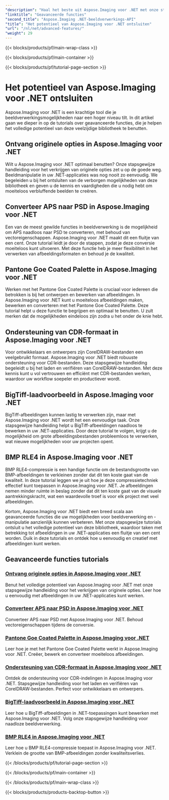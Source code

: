 ```yaml
---
"description": "Haal het beste uit Aspose.Imaging voor .NET met onze stapsgewijze tutorials. Leer hoe u originele opties ontgrendelt en moeiteloos met afbeeldingen werkt."
"linktitle": "Geavanceerde functies"
"second_title": "Aspose.Imaging .NET-beeldverwerkings-API"
"title": "Het potentieel van Aspose.Imaging voor .NET ontsluiten"
"url": "/nl/net/advanced-features/"
"weight": 29
---
```


{{< blocks/products/pf/main-wrap-class >}}

{{< blocks/products/pf/main-container >}}

{{< blocks/products/pf/tutorial-page-section >}}

# Het potentieel van Aspose.Imaging voor .NET ontsluiten


Aspose.Imaging voor .NET is een krachtige tool die je beeldverwerkingsmogelijkheden naar een hoger niveau tilt. In dit artikel gaan we dieper in op de tutorials over geavanceerde functies, die je helpen het volledige potentieel van deze veelzijdige bibliotheek te benutten.

## Ontvang originele opties in Aspose.Imaging voor .NET

Wilt u Aspose.Imaging voor .NET optimaal benutten? Onze stapsgewijze handleiding voor het verkrijgen van originele opties zet u op de goede weg. Beeldmanipulatie in uw .NET-applicaties was nog nooit zo eenvoudig. We begeleiden u bij het ontsluiten van de verborgen mogelijkheden van deze bibliotheek en geven u de kennis en vaardigheden die u nodig hebt om moeiteloos verbluffende beelden te creëren.

## Converteer APS naar PSD in Aspose.Imaging voor .NET

Een van de meest gewilde functies in beeldverwerking is de mogelijkheid om APS naadloos naar PSD te converteren, met behoud van vectoreigenschappen. Aspose.Imaging voor .NET maakt dit een fluitje van een cent. Onze tutorial leidt je door de stappen, zodat je deze conversie moeiteloos kunt uitvoeren. Met deze functie heb je meer flexibiliteit in het verwerken van afbeeldingsformaten en behoud je de kwaliteit.

## Pantone Goe Coated Palette in Aspose.Imaging voor .NET

Werken met het Pantone Goe Coated Palette is cruciaal voor iedereen die betrokken is bij het ontwerpen en bewerken van afbeeldingen. In Aspose.Imaging voor .NET kunt u moeiteloos afbeeldingen maken, bewerken en converteren met het Pantone Goe Coated Palette. Deze tutorial helpt u deze functie te begrijpen en optimaal te benutten. U zult merken dat de mogelijkheden eindeloos zijn zodra u het onder de knie hebt.

## Ondersteuning van CDR-formaat in Aspose.Imaging voor .NET

Voor ontwikkelaars en ontwerpers zijn CorelDRAW-bestanden een veelgebruikt formaat. Aspose.Imaging voor .NET biedt robuuste ondersteuning voor CDR-bestanden. Deze stapsgewijze handleiding begeleidt u bij het laden en verifiëren van CorelDRAW-bestanden. Met deze kennis kunt u vol vertrouwen en efficiënt met CDR-bestanden werken, waardoor uw workflow soepeler en productiever wordt.

## BigTiff-laadvoorbeeld in Aspose.Imaging voor .NET

BigTiff-afbeeldingen kunnen lastig te verwerken zijn, maar met Aspose.Imaging voor .NET wordt het een eenvoudige taak. Onze stapsgewijze handleiding helpt u BigTiff-afbeeldingen naadloos te bewerken in uw .NET-applicaties. Door deze tutorial te volgen, krijgt u de mogelijkheid om grote afbeeldingsbestanden probleemloos te verwerken, wat nieuwe mogelijkheden voor uw projecten opent.

## BMP RLE4 in Aspose.Imaging voor .NET

BMP RLE4-compressie is een handige functie om de bestandsgrootte van BMP-afbeeldingen te verkleinen zonder dat dit ten koste gaat van de kwaliteit. In deze tutorial leggen we je uit hoe je deze compressietechniek effectief kunt toepassen in Aspose.Imaging voor .NET. Je afbeeldingen nemen minder ruimte in beslag zonder dat dit ten koste gaat van de visuele aantrekkingskracht, wat een waardevolle troef is voor elk project met veel afbeeldingen.

Kortom, Aspose.Imaging voor .NET biedt een breed scala aan geavanceerde functies die uw mogelijkheden voor beeldverwerking en -manipulatie aanzienlijk kunnen verbeteren. Met onze stapsgewijze tutorials ontsluit u het volledige potentieel van deze bibliotheek, waardoor taken met betrekking tot afbeeldingen in uw .NET-applicaties een fluitje van een cent worden. Duik in deze tutorials en ontdek hoe u eenvoudig en creatief met afbeeldingen kunt werken.
## Geavanceerde functies tutorials
### [Ontvang originele opties in Aspose.Imaging voor .NET](./get-original-options/)
Benut het volledige potentieel van Aspose.Imaging voor .NET met onze stapsgewijze handleiding voor het verkrijgen van originele opties. Leer hoe u eenvoudig met afbeeldingen in uw .NET-applicaties kunt werken.
### [Converteer APS naar PSD in Aspose.Imaging voor .NET](./convert-aps-to-psd/)
Converteer APS naar PSD met Aspose.Imaging voor .NET. Behoud vectoreigenschappen tijdens de conversie.
### [Pantone Goe Coated Palette in Aspose.Imaging voor .NET](./pantone-goe-coated-palette/)
Leer hoe je met het Pantone Goe Coated Palette werkt in Aspose.Imaging voor .NET. Creëer, bewerk en converteer moeiteloos afbeeldingen.
### [Ondersteuning van CDR-formaat in Aspose.Imaging voor .NET](./support-of-cdr-format/)
Ontdek de ondersteuning voor CDR-indelingen in Aspose.Imaging voor .NET. Stapsgewijze handleiding voor het laden en verifiëren van CorelDRAW-bestanden. Perfect voor ontwikkelaars en ontwerpers.
### [BigTiff-laadvoorbeeld in Aspose.Imaging voor .NET](./bigtiff-load-example/)
Leer hoe u BigTiff-afbeeldingen in .NET-toepassingen kunt bewerken met Aspose.Imaging voor .NET. Volg onze stapsgewijze handleiding voor naadloze beeldverwerking.
### [BMP RLE4 in Aspose.Imaging voor .NET](./bmp-rle4/)
Leer hoe u BMP RLE4-compressie toepast in Aspose.Imaging voor .NET. Verklein de grootte van BMP-afbeeldingen zonder kwaliteitsverlies.

{{< /blocks/products/pf/tutorial-page-section >}}

{{< /blocks/products/pf/main-container >}}

{{< /blocks/products/pf/main-wrap-class >}}

{{< blocks/products/products-backtop-button >}}